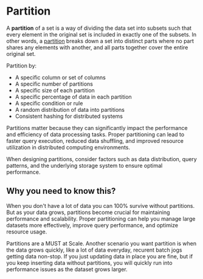 # Partition

A **partition** of a set is a way of dividing the data set into subsets such that every element in the original set is included in exactly one of the subsets. In other words, a [partition](https://en.wikipedia.org/wiki/Partition_(database)) breaks down a set into distinct parts where no part shares any elements with another, and all parts together cover the entire original set.

Partition by:
* A specific column or set of columns
* A specific number of partitions
* A specific size of each partition
* A specific percentage of data in each partition
* A specific condition or rule
* A random distribution of data into partitions
* Consistent hashing for distributed systems

Partitions matter because they can significantly impact the performance and efficiency of data processing tasks. Proper partitioning can lead to faster query execution, reduced data shuffling, and improved resource utilization in distributed computing environments.

When designing partitions, consider factors such as data distribution, query patterns, and the underlying storage system to ensure optimal performance.

## Why you need to know this?

When you don't have a lot of data you can 100% survive without partitions. But as your data grows, partitions become crucial for maintaining performance and scalability. Proper partitioning can help you manage large datasets more effectively, improve query performance, and optimize resource usage.

Partitions are a MUST at Scale. Another scenario you want partition is when the data grows quickly, like a lot of data everyday, recurent batch jogs getting data non-stop. If you just updating data in place you are fine, but if you keep inserting data without partitions, you will quickly run into performance issues as the dataset grows larger.